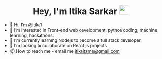 <h1 align="center">Hey, I'm Itika Sarkar <img src="https://raw.githubusercontent.com/aemmadi/aemmadi/master/wave.gif" width="30px"></h1> 











- 👋 Hi, I’m @itika1
- 👀 I’m interested in Front-end web development, python coding, machine learning, hackathons.
- 🌱 I’m currently learning Nodejs to become a full stack developer.
- 💞️ I’m looking to collaborate on React js projects
- 📫 How to reach me - email me itikaitzme@gmail.com

<!---
itika1/itika1 is a ✨ special ✨ repository because its `README.md` (this file) appears on your GitHub profile.
You can click the Preview link to take a look at your changes.
--->
